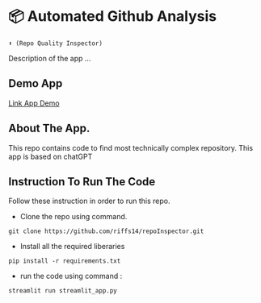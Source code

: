 # 📦 Automated Github Analysis
```
⬆️ (Repo Quality Inspector)
```

Description of the app ...

## Demo App
[Link App Demo](https://riffs14-repoinspector-streamlit-app-li9k4k.streamlit.app)


## About The App. 

This repo contains code to find most technically complex repository. This app is based on chatGPT

## Instruction To Run The Code

Follow these instruction in order to run this repo.
- Clone the repo using command. 
```
git clone https://github.com/riffs14/repoInspector.git
```
- Install all the required liberaries
```
pip install -r requirements.txt
```

- run the code using command :
```
streamlit run streamlit_app.py
```

